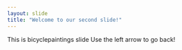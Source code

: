 ```yaml
---
layout: slide
title: "Welcome to our second slide!"
---
```

This is bicyclepaintings slide
Use the left arrow to go back!
